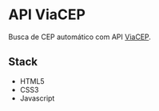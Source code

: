 # API ViaCEP
Busca de CEP automático com API [ViaCEP](https://viacep.com.br/).

## Stack
- HTML5
- CSS3
- Javascript


